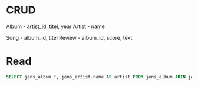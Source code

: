 # CRUD

Album - artist_id, titel, year
Artist - name

Song - album_id, titel
Review - album_id, score, text

# Read

```SQL
SELECT jens_album.*, jens_artist.name AS artist FROM jens_album JOIN jens_artist ON jens_album.artist_id = jens_artist.id
```
